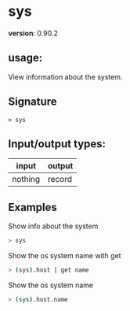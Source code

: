 # sys

**version**: 0.90.2

## **usage**:

View information about the system.

## Signature

`> sys `

## Input/output types:

| input   | output |
| ------- | ------ |
| nothing | record |

## Examples

Show info about the system

```bash
> sys
```

Show the os system name with get

```bash
> (sys).host | get name
```

Show the os system name

```bash
> (sys).host.name
```
